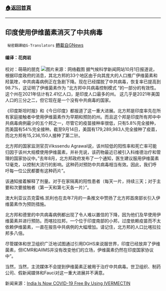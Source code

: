 ###  [:house:返回首頁](https://github.com/ourhimalayas/txt)
---


## 印度使用伊维菌素消灭了中共病毒
` 秘密翻譯組G-Translators` [轉載自GNews](https://gnews.org/zh-hans/1570937/)

#### 编译：花岗岩
校对：萌萌的朋克
![](https://assets.gnews.org/wp-content/uploads/2021/10/1-13.jpg)图片来源：网络截图
据气候科学新闻网站10月1日报道说，根据印度政府的消息，其北方邦的33个地区由于向其庞大的人口推广伊维菌素和羟氯喹，中共病毒病例正在急剧下降。现在已经摆脱了中共病毒，恢复率已提高到98.7%，这证明了伊维菌素作为 “北方邦中共病毒控制模式 “的一部分的有效性。这个州在2021年估计有2.41亿人口，是印度人口最多的州。 这几乎是2021年美国人口的三分之二，但它现在是一个没有中共病毒的国家。

《印度斯坦时报》和《今日印度》都报道了这一重大进展。北方邦是印度率先在所有家庭接触者中使用伊维菌素作为早期和预防的州。而且这个邦是印度所有邦中中共病毒病例最少的五个邦之一，尽管它的疫苗接种率很低，只有5.8%完全接种，而美国有54%完全接种。截至9月14日，美国有179,289,983人完全接种了疫苗，而北方邦有15,236,150人接种了第二针。

北方邦的国家监测官员Vikssendu Agrawal说，该州较低的阳性率和死亡率可能归因于该州大规模使用伊维菌素，并补充说，该药物最近已被引入科维德治疗和管理的国家协议中。”去年8月，北方邦政府发布了一个通知，医生建议服用伊维菌素12毫克，以控制大流行的影响。这种药对预防中共病毒相当有效。因此，我们呼吁每一位公民都要有这种药片”。

该通知接着解释了剂量。对于在家隔离的阳性患者（每天一片，持续三天；对于主要和次要接触者（第一天和第七天各一片）”。

澳大利亚议员克雷格.凯利也在去年7月的一条推文中赞扬了北方邦首席部长引入伊维菌素作为预防措施。

北方邦和德里的中共病毒病例都出现了令人难以置信的下降，因为他们及早使用伊维菌素并进行预防。而喀拉拉邦，一个位于印度南部的小邦，过度依赖疫苗而不太依赖伊维菌素，一直在报告中共病例的大幅增加。请记住，北方邦的人口比喀拉拉邦多八倍。

尽管媒体和世卫组织广泛地试图通过引用DGHS来说服世界，印度已经放弃了伊维菌素，但ICMR和AIIMS并没有改变他们的立场，伊维菌素仍然在印度国家协议中”。

当然，当然，主流媒体不会提到伊维菌素正被用于治疗中共病毒。世卫组织、制药公司、假新闻媒体和Fauci对这一重大进展并不满意。

新闻来源：[India Is Now COVID-19 Free By Using IVERMECTIN](https://climate-science.press/2021/10/01/india-is-now-covid-19-free-by-using-ivermectin/)
